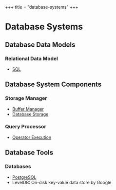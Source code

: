 +++
title = "database-systems"
+++

# Database Systems

## Database Data Models

### Relational Data Model

- [SQL](./sql)

## Database System Components

### Storage Manager

- [Buffer Manager](./buffer-manager)
- [Database Storage](./database-storage)

### Query Processor

- [Operator Execution](./operator-execution)

## Database Tools

### Databases

- [PostgreSQL](./postgres)
- LevelDB: On-disk key-value data store by Google
